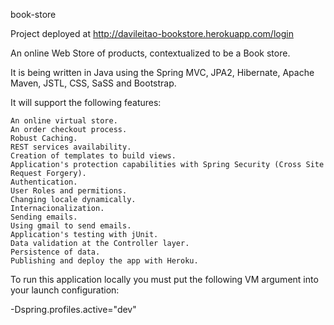 book-store

Project deployed at http://davileitao-bookstore.herokuapp.com/login

An online Web Store of products, contextualized to be a Book store.

It is being written in Java using the Spring MVC, JPA2, Hibernate, Apache Maven, JSTL, CSS, SaSS and Bootstrap.

It will support the following features:

	An online virtual store.
	An order checkout process.
	Robust Caching.
	REST services availability.
	Creation of templates to build views.
	Application's protection capabilities with Spring Security (Cross Site Request Forgery).
	Authentication.
	User Roles and permitions.
	Changing locale dynamically.
	Internacionalization.
	Sending emails.
	Using gmail to send emails.
	Application's testing with jUnit.
	Data validation at the Controller layer.
	Persistence of data.
	Publishing and deploy the app with Heroku.
	
To run this application locally you must put the following VM argument into your launch configuration:

-Dspring.profiles.active="dev"

